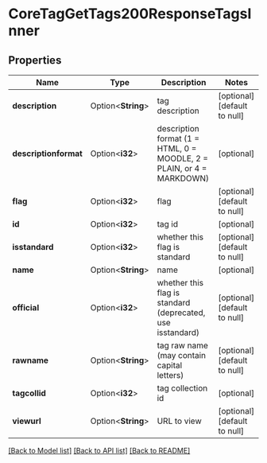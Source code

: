 # CoreTagGetTags200ResponseTagsInner

## Properties

Name | Type | Description | Notes
------------ | ------------- | ------------- | -------------
**description** | Option<**String**> | tag description | [optional][default to null]
**descriptionformat** | Option<**i32**> | description format (1 = HTML, 0 = MOODLE, 2 = PLAIN, or 4 = MARKDOWN) | [optional]
**flag** | Option<**i32**> | flag | [optional][default to null]
**id** | Option<**i32**> | tag id | [optional]
**isstandard** | Option<**i32**> | whether this flag is standard | [optional][default to null]
**name** | Option<**String**> | name | [optional]
**official** | Option<**i32**> | whether this flag is standard (deprecated, use isstandard) | [optional][default to null]
**rawname** | Option<**String**> | tag raw name (may contain capital letters) | [optional][default to null]
**tagcollid** | Option<**i32**> | tag collection id | [optional]
**viewurl** | Option<**String**> | URL to view | [optional][default to null]

[[Back to Model list]](../README.md#documentation-for-models) [[Back to API list]](../README.md#documentation-for-api-endpoints) [[Back to README]](../README.md)


